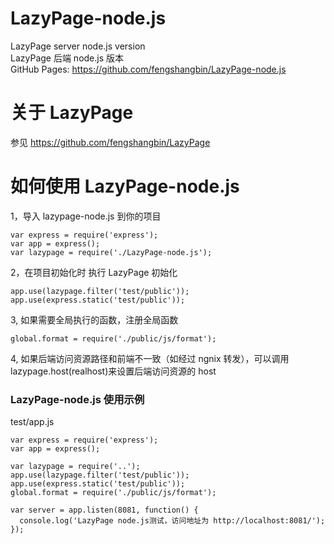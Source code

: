 # LazyPage-node.js

LazyPage server node.js version  
LazyPage 后端 node.js 版本  
GitHub Pages: https://github.com/fengshangbin/LazyPage-node.js

# 关于 LazyPage

参见 https://github.com/fengshangbin/LazyPage

# 如何使用 LazyPage-node.js

1，导入 lazypage-node.js 到你的项目

```
var express = require('express');
var app = express();
var lazypage = require('./LazyPage-node.js');
```

2，在项目初始化时 执行 LazyPage 初始化

```
app.use(lazypage.filter('test/public'));
app.use(express.static('test/public'));
```

3, 如果需要全局执行的函数，注册全局函数

```
global.format = require('./public/js/format');
```

4, 如果后端访问资源路径和前端不一致（如经过 ngnix 转发），可以调用 lazypage.host(realhost)来设置后端访问资源的 host

### LazyPage-node.js 使用示例

test/app.js

```
var express = require('express');
var app = express();

var lazypage = require('..');
app.use(lazypage.filter('test/public'));
app.use(express.static('test/public'));
global.format = require('./public/js/format');

var server = app.listen(8081, function() {
  console.log('LazyPage node.js测试，访问地址为 http://localhost:8081/');
});
```
